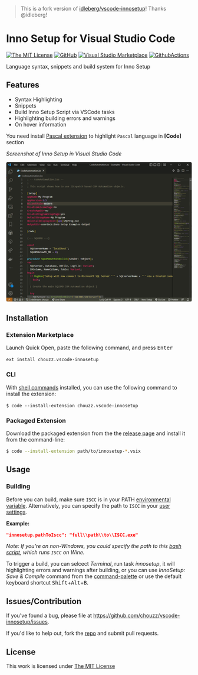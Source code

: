 > This is a fork version of  [idleberg/vscode-innosetup](https://github.com/idleberg/vscode-innosetup)! Thanks @idleberg!

# Inno Setup for Visual Studio Code

[![The MIT License](https://flat.badgen.net/badge/license/MIT/orange)](http://opensource.org/licenses/MIT)
[![GitHub](https://flat.badgen.net/github/release/chouzz/vscode-innosetup)](https://github.com/chouzz/vscode-innosetup/releases)
[![Visual Studio Marketplace](https://vsmarketplacebadge.apphb.com/installs-short/Chouzz.vscode-innosetup.svg?style=flat-square)](https://marketplace.visualstudio.com/items?itemName=Chouzz.vscode-innosetup)
[![GithubActions](https://github.com/chouzz/vscode-innosetup/actions/workflows/CI.yaml/badge.svg)](https://github.com/chouzz/vscode-innosetup/actions/workflows/CI.yaml/badge.svg)

Language syntax, snippets and build system for Inno Setup

## Features

- Syntax Highlighting
- Snippets
- Build Inno Setup Script via VSCode tasks
- Highlighting building errors and warnings
- On hover information

You need install [Pascal extension](https://marketplace.visualstudio.com/items?itemName=alefragnani.pascal) to highlight `Pascal` language in **[Code]** section

*Screenshot of Inno Setup in Visual Studio Code*

![Screenshot](https://raw.githubusercontent.com/chouzz/vscode-innosetup/master/images/screenshot.png)
## Installation

### Extension Marketplace

Launch Quick Open, paste the following command, and press <kbd>Enter</kbd>

`ext install chouzz.vscode-innosetup`

### CLI

With [shell commands](https://code.visualstudio.com/docs/editor/command-line) installed, you can use the following command to install the extension:

`$ code --install-extension chouzz.vscode-innosetup`

### Packaged Extension

Download the packaged extension from the the [release page](https://github.com/chouzz/vscode-innosetup/releases) and install it from the command-line:

```bash
$ code --install-extension path/to/innosetup-*.vsix
```

## Usage

### Building

Before you can build, make sure `ISCC` is in your PATH [environmental variable](https://support.microsoft.com/en-us/kb/310519). Alternatively, you can specify the path to `ISCC` in your [user settings](https://code.visualstudio.com/docs/customization/userandworkspace).

**Example:**

```json
"innosetup.pathToIscc": "full\\path\\to\\ISCC.exe"
```

*Note: If you're on non-Windows, you could specify the path to this [bash script](https://gist.github.com/derekstavis/8288379), which runs `ISCC` on Wine.*

To trigger a build, you can selcect *Terminal*, run task *innosetup*, it will highlighting errors and warnings after building, or you can use *InnoSetup: Save & Compile* command from the [command-palette](https://code.visualstudio.com/docs/editor/codebasics#_command-palette) or use the default keyboard shortcut <kbd>Shift</kbd>+<kbd>Alt</kbd>+<kbd>B</kbd>.

## Issues/Contribution

If you've found a bug, please file at <https://github.com/chouzz/vscode-innosetup/issues>.

If you'd like to help out, fork the [repo](https://github.com/chouzz/vscode-innosetup) and submit pull requests.

## License

This work is licensed under [The MIT License](https://opensource.org/licenses/MIT)
